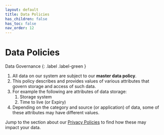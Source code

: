 ```yaml
---
layout: default
title: Data Policies
has_children: false
has_toc: false
nav_order: 12
---
```


# Data Policies

Data Governance
{: .label .label-green }

1. All data on our system are subject to our **master data policy**. 
2. This policy describes and provides values of various attributes that govern storage and access of such data. 
3. For example the following are attributes of data storage:
   1. Storage system
   2. Time to live (or Expiry)
4. Depending on the category and source (or application) of data, some of these attributes may have different values. 

Jump to the section about our [Privacy Policies](/privacy.html) to find how these may impact your data.
